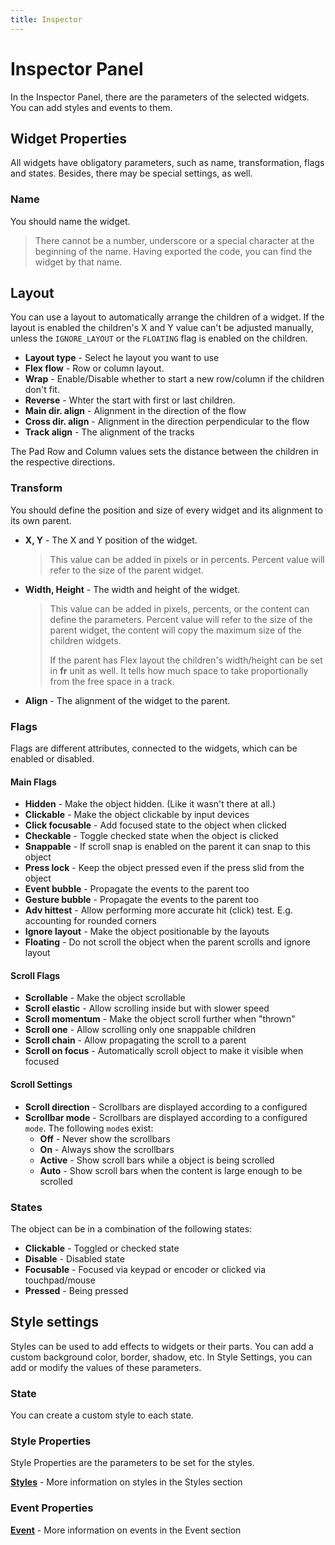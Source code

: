 ```yaml
---
title: Inspector
---
```


# Inspector Panel

In the Inspector Panel, there are the parameters of the selected widgets. You can add styles and events to them.

## Widget Properties

All widgets have obligatory parameters, such as name, transformation, flags and states.  Besides, there may be special settings, as well.

### Name

You should name the widget.

> There cannot be a number, underscore or a special character at the beginning of the name. Having exported the code, you can find the widget by that name.

## Layout

You can use a layout to automatically arrange the children of a widget. If the layout is enabled the children's X and Y value can't be adjusted manually, unless the `IGNORE_LAYOUT` or the `FLOATING` flag is enabled on the children.  

- **Layout type** - Select he layout you want to use
- **Flex flow** - Row or column layout.
- **Wrap** - Enable/Disable whether to start a new row/column if the children don't fit.
- **Reverse** - Whter the start with first or last children.
- **Main dir. align** - Alignment in the direction of the flow
- **Cross dir. align** - Alignment in the direction perpendicular to the flow 
- **Track align** -  The alignment of the tracks

The Pad Row and Column values sets the distance between the children in the respective directions.

### Transform

You should define the position and size of every widget and its alignment to its own parent. 

- **X, Y** - The X and Y position of the widget.
  
  > This value can be added in pixels or in percents. Percent value will refer to the size of the parent widget.

- **Width, Height** - The width and height of the widget.
  
  > This value can be added in pixels, percents, or the content can define the parameters. Percent value will refer to the size of the parent widget, the content will copy the maximum size of the children widgets.
  > 
  > If the parent has Flex layout the children's width/height can be set in **fr** unit as well. It tells how much space to take proportionally from the free space in a track. 

- **Align** - The alignment of the widget to the parent.

### Flags

Flags are different attributes, connected to the widgets, which can be enabled or disabled.

#### Main Flags

- **Hidden** - Make the object hidden. (Like it wasn't there at all.)
- **Clickable** - Make the object clickable by input devices
- **Click focusable** - Add focused state to the object when clicked
- **Checkable** - Toggle checked state when the object is clicked
- **Snappable** - If scroll snap is enabled on the parent it can snap to this object
- **Press lock** - Keep the object pressed even if the press slid from the object
- **Event bubble** - Propagate the events to the parent too
- **Gesture bubble** - Propagate the events to the parent too
- **Adv hittest** - Allow performing more accurate hit (click) test. E.g. accounting for rounded corners
- **Ignore layout** - Make the object positionable by the layouts
- **Floating** - Do not scroll the object when the parent scrolls and ignore layout

#### Scroll Flags

- **Scrollable** - Make the object scrollable
- **Scroll elastic** - Allow scrolling inside but with slower speed
- **Scroll momentum** - Make the object scroll further when "thrown"
- **Scroll one** - Allow scrolling only one snappable children
- **Scroll chain** - Allow propagating the scroll to a parent
- **Scroll on focus** - Automatically scroll object to make it visible when focused

#### Scroll Settings

- **Scroll direction** - Scrollbars are displayed according to a configured
- **Scrollbar mode** - Scrollbars are displayed according to a configured `mode`. The following `mode`s exist:
  - **Off** - Never show the scrollbars
  - **On** - Always show the scrollbars
  - **Active** - Show scroll bars while a object is being scrolled
  - **Auto** - Show scroll bars when the content is large enough to be scrolled

### States

The object can be in a combination of the following states:

- **Clickable** - Toggled or checked state
- **Disable** - Disabled state
- **Focusable** - Focused via keypad or encoder or clicked via touchpad/mouse
- **Pressed** - Being pressed

## Style settings

Styles can be used to add effects to widgets or their parts. You can add a custom background color, border, shadow, etc. In Style Settings, you can add or modify the values of these parameters. 

### State

You can create a custom style to each state.

### Style Properties

Style Properties are the parameters to be set for the styles.

[**Styles**](/docs/styles)  - More information on styles in the Styles section

### Event Properties

[**Event**](/docs/events)  - More information on events in the Event section
